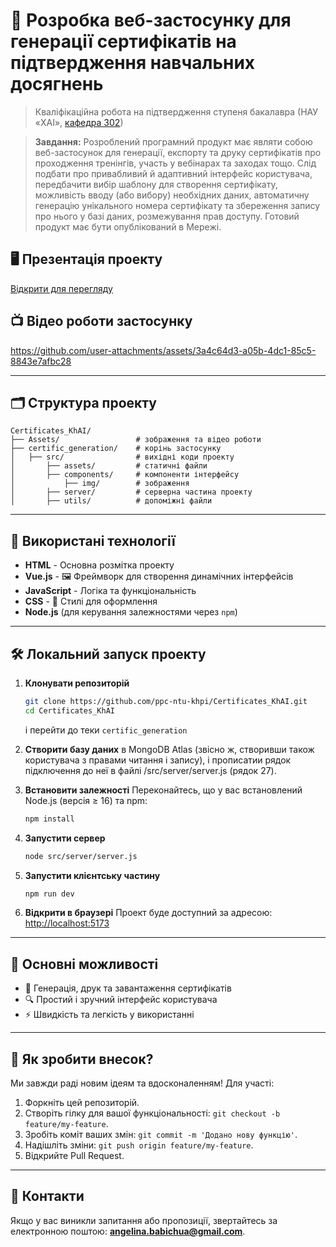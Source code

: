 # 📜 Розробка веб-застосунку для генерації сертифікатів на підтвердження навчальних досягнень


> Кваліфікаційна робота на підтвердження ступеня бакалавра (НАУ «ХАІ», [кафедра 302](https://k302.khai.edu/))

> **Завдання:**
> Розроблений програмний продукт має являти собою веб-застосунок для генерації, експорту та друку сертифікатів про проходження тренінгів, участь у вебінарах та заходах тощо. Слід подбати про привабливий й адаптивний інтерфейс користувача, передбачити вибір шаблону для створення сертифікату, можливість вводу (або вибору) необхідних даних, автоматичну генерацію унікального номера сертифікату та збереження запису про нього у базі даних, розмежування прав доступу.  Готовий продукт має бути опублікований в Мережі.

## 🖥️ Презентація проекту

[Відкрити для перегляду](https://github.com/ppc-ntu-khpi/Certificates_KhAI/blob/d50ea2680f856e69246765c4627c18bc0ab51c0e/Documents/%D0%91%D0%90%D0%91%D0%98%D0%A7-%D0%BF%D1%80%D0%B5%D0%B7%D0%B5%D0%BD%D1%82%D0%B0%D1%86%D1%96%D1%8F-%D0%B7%D0%B0%D1%85%D0%B8%D1%81%D1%82%20(1).pdf)

## 📺 Відео роботи застосунку

https://github.com/user-attachments/assets/3a4c64d3-a05b-4dc1-85c5-8843e7afbc28

---

## 🗂️ Структура проекту

```
Certificates_KhAI/
├── Assets/                 # зображення та відео роботи 
├── certific_generation/    # корінь застосунку
│   ├── src/                # вихідні коди проекту
│       ├── assets/         # статичні файли
│       ├── components/     # компоненти інтерфейсу 
│           ├── img/        # зображення
│       ├── server/         # серверна частина проекту
│       ├── utils/          # допоміжні файли
```

---

## 🚀 Використані технології

- **HTML** - Основна розмітка проекту
- **Vue.js** - 🖼️ Фреймворк для створення динамічних інтерфейсів
- **JavaScript** - Логіка та функціональність
- **CSS** - 🎨 Стилі для оформлення
- **Node.js** (для керування залежностями через `npm`)

---

## 🛠️ Локальний запуск проекту

1. **Клонувати репозиторій**
   ```bash
   git clone https://github.com/ppc-ntu-khpi/Certificates_KhAI.git
   cd Certificates_KhAI
   ```
   і перейти до теки ````certific_generation````
2. **Створити базу даних** в MongoDB Atlas (звісно ж, створивши також користувача з правами читання і запису), і прописатии рядок підключення до неї в файлі /src/server/server.js (рядок 27).

3. **Встановити залежності**
   Переконайтесь, що у вас встановлений Node.js (версія ≥ 16) та npm:
   ```bash
   npm install
   ```

4. **Запустити сервер**
   ```bash
   node src/server/server.js
   ```

5. **Запустити клієнтську частину**
   ````bash
   npm run dev
   ````

6. **Відкрити в браузері**
   Проект буде доступний за адресою: [http://localhost:5173](http://localhost:5173)

---

## 🌟 Основні можливості

- 📄 Генерація, друк та завантаження сертифікатів
- 🔍 Простий і зручний інтерфейс користувача
- ⚡ Швидкість та легкість у використанні

---

## 📂 Як зробити внесок?

Ми завжди раді новим ідеям та вдосконаленням! Для участі:

1. Форкніть цей репозиторій.
2. Створіть гілку для вашої функціональності: `git checkout -b feature/my-feature`.
3. Зробіть коміт ваших змін: `git commit -m 'Додано нову функцію'`.
4. Надішліть зміни: `git push origin feature/my-feature`.
5. Відкрийте Pull Request.

---

## 📧 Контакти

Якщо у вас виникли запитання або пропозиції, звертайтесь за електронною поштою: **[angelina.babichua@gmail.com](mailto:angelina.babichua@gmail.com)**.
